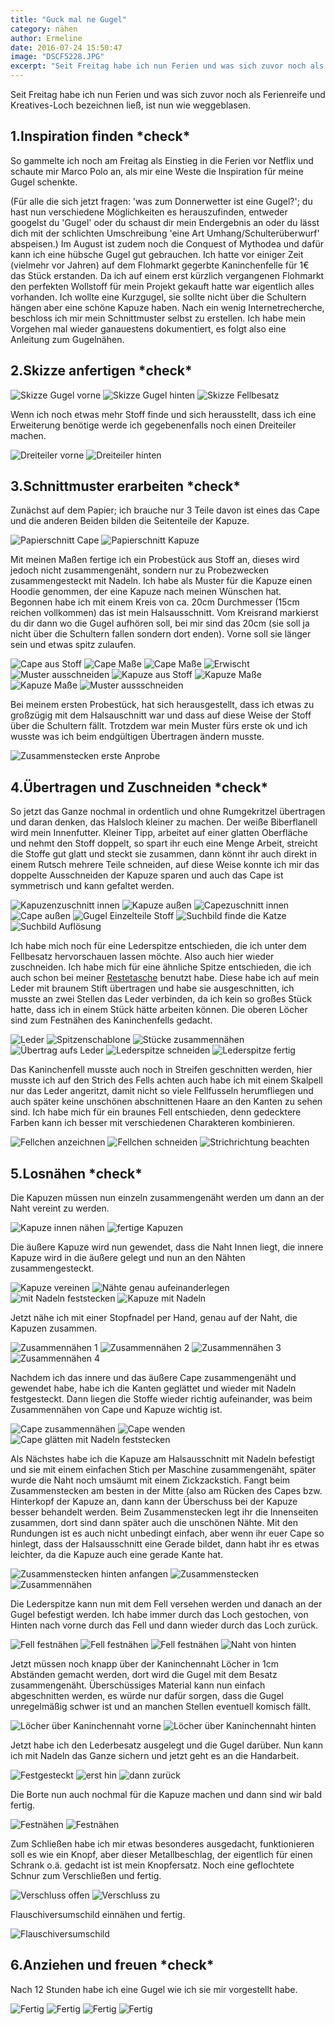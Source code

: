 ```yaml
---
title: "Guck mal ne Gugel"
category: nähen
author: Ermeline
date: 2016-07-24 15:50:47
image: "DSCF5228.JPG"
excerpt: "Seit Freitag habe ich nun Ferien und was sich zuvor noch als Ferienreife und Kreatives-Loch bezeichnen ließ, ist nun wie weggeblasen."
---
```


Seit Freitag habe ich nun Ferien und was sich zuvor noch als Ferienreife und Kreatives-Loch bezeichnen ließ, ist nun wie weggeblasen. 

## 1.Inspiration finden &#42;check&#42;

So gammelte ich noch am Freitag als Einstieg in die Ferien vor Netflix und schaute mir Marco Polo an, als mir eine Weste die Inspiration für meine Gugel schenkte. 

(Für alle die sich jetzt fragen: 'was zum Donnerwetter ist eine Gugel?'; du hast nun verschiedene Möglichkeiten es herauszufinden, entweder googelst du 'Gugel' oder du schaust dir mein Endergebnis an oder du lässt dich mit der schlichten Umschreibung 'eine Art Umhang/Schulterüberwurf' abspeisen.) Im August ist zudem noch die Conquest of Mythodea und dafür kann ich eine hübsche Gugel gut gebrauchen. Ich hatte vor einiger Zeit (vielmehr vor Jahren) auf dem Flohmarkt gegerbte Kaninchenfelle für 1€ das Stück erstanden. Da ich auf einem erst kürzlich vergangenen Flohmarkt den perfekten Wollstoff für mein Projekt gekauft hatte war eigentlich alles vorhanden. Ich wollte eine Kurzgugel, sie sollte nicht über die Schultern hängen aber eine schöne Kapuze haben. Nach ein wenig Internetrecherche, beschloss ich mir mein Schnittmuster selbst zu erstellen. Ich habe mein Vorgehen mal wieder ganauestens dokumentiert, es folgt also eine Anleitung zum Gugelnähen.

## 2.Skizze anfertigen &#42;check&#42;

![Skizze Gugel vorne](DSCF5225.JPG)
![Skizze Gugel hinten](DSCF5227.JPG)
![Skizze Fellbesatz](DSCF5226.JPG)

Wenn ich noch etwas mehr Stoff finde und sich herausstellt, dass ich eine Erweiterung benötige werde ich gegebenenfalls noch einen Dreiteiler machen.

![Dreiteiler vorne](DSCF5100.JPG)
![Dreiteiler hinten](DSCF5101.JPG)

## 3.Schnittmuster erarbeiten &#42;check&#42;

Zunächst auf dem Papier; ich brauche nur 3 Teile davon ist eines das Cape und die anderen Beiden bilden die Seitenteile der Kapuze.

![Papierschnitt Cape](DSCF5103.JPG)
![Papierschnitt Kapuze](DSCF5104.JPG)

Mit meinen Maßen fertige ich ein Probestück aus Stoff an, dieses wird jedoch nicht zusammengenäht, sondern nur zu Probezwecken zusammengesteckt mit Nadeln.
Ich habe als Muster für die Kapuze einen Hoodie genommen, der eine Kapuze nach meinen Wünschen hat.
Begonnen habe ich mit einem Kreis von ca. 20cm Durchmesser (15cm reichen vollkommen) das ist mein Halsausschnitt. Vom Kreisrand markierst du dir dann wo die Gugel aufhören soll, bei mir sind das 20cm (sie soll ja nicht über die Schultern fallen sondern dort enden). Vorne soll sie länger sein und etwas spitz zulaufen.

![Cape aus Stoff](DSCF5111.JPG)
![Cape Maße](DSCF5108.JPG)
![Cape Maße](DSCF5110.JPG)
![Erwischt](DSCF5113.JPG)
![Muster ausschneiden](DSCF5115.JPG)
![Kapuze aus Stoff](DSCF5117.JPG)
![Kapuze Maße](DSCF5118.JPG)
![Kapuze Maße](DSCF5119.JPG)
![Muster aussschneiden](DSCF5121.JPG)

Bei meinem ersten Probestück, hat sich herausgestellt, dass ich etwas zu großzügig mit dem Halsauschnitt war und dass auf diese Weise der Stoff über die Schultern fällt. Trotzdem war mein Muster fürs erste ok und ich wusste was ich beim endgültigen Übertragen ändern musste.

![Zusammenstecken erste Anprobe](DSCF5123.JPG)

## 4.Übertragen und Zuschneiden &#42;check&#42;

So jetzt das Ganze nochmal in ordentlich und ohne Rumgekritzel übertragen und daran denken, das Halsloch kleiner zu machen. Der weiße Biberflanell wird mein Innenfutter. Kleiner Tipp, arbeitet auf einer glatten Oberfläche und nehmt den Stoff doppelt, so spart ihr euch eine Menge Arbeit, streicht die Stoffe gut glatt und steckt sie zusammen, dann könnt ihr auch direkt in einem Rutsch mehrere Teile schneiden, auf diese Weise konnte ich mir das doppelte Ausschneiden der Kapuze sparen und auch das Cape ist symmetrisch und kann gefaltet werden.

![Kapuzenzuschnitt innen](DSCF5124.JPG)
![Kapuze außen](DSCF5130.JPG)
![Capezuschnitt innen](DSCF5125.JPG)
![Cape außen](DSCF5134.JPG)
![Gugel Einzelteile Stoff](DSCF5135.JPG)
![Suchbild finde die Katze](DSCF5133.JPG)
![Suchbild Auflösung](DSCF5132.JPG)

Ich habe mich noch für eine Lederspitze entschieden, die ich unter dem Fellbesatz hervorschauen lassen möchte. Also auch hier wieder zuschneiden. Ich habe mich für eine ähnliche Spitze entschieden, die ich auch schon bei meiner [Restetasche](/2016/02/restetaschchen/) benutzt habe. Diese habe ich auf mein Leder mit braunem Stift übertragen und habe sie ausgeschnitten, ich musste an zwei Stellen das Leder verbinden, da ich kein so großes Stück hatte, dass ich in einem Stück hätte arbeiten können. Die oberen Löcher sind zum Festnähen des Kaninchenfells gedacht.

![Leder](DSCF5140.JPG)
![Spitzenschablone](DSCF5170.JPG)
![Stücke zusammennähen](DSCF5178.JPG)
![Übertrag aufs Leder](DSCF5179.JPG)
![Lederspitze schneiden](DSCF5182.JPG)
![Lederspitze fertig](DSCF5183.JPG)

Das Kaninchenfell musste auch noch in Streifen geschnitten werden, hier musste ich auf den Strich des Fells achten auch habe ich mit einem Skalpell nur das Leder angeritzt, damit nicht so viele Fellfusseln herumfliegen und auch später keine unschönen abschnittenen Haare an den Kanten zu sehen sind. Ich habe mich für ein braunes Fell entschieden, denn gedecktere Farben kann ich besser mit verschiedenen Charakteren kombinieren.

![Fellchen anzeichnen](DSCF5172.JPG)
![Fellchen schneiden](DSCF5173.JPG)
![Strichrichtung beachten](DSCF5177.JPG)

## 5.Losnähen &#42;check&#42;

Die Kapuzen müssen nun einzeln zusammengenäht werden um dann an der Naht vereint zu werden.

![Kapuze innen nähen](DSCF5126.JPG)
![fertige Kapuzen](DSCF5145.JPG)

Die äußere Kapuze wird nun gewendet, dass die Naht Innen liegt, die innere Kapuze wird in die äußere gelegt und nun an den Nähten zusammengesteckt. 

![Kapuze vereinen](DSCF5147.JPG)
![Nähte genau aufeinanderlegen](DSCF5148.JPG)
![mit Nadeln feststecken](DSCF5151.JPG)
![Kapuze mit Nadeln](DSCF5152.JPG)

Jetzt nähe ich mit einer Stopfnadel per Hand, genau auf der Naht, die Kapuzen zusammen.

![Zusammennähen 1](DSCF5155.JPG)
![Zusammennähen 2](DSCF5156.JPG)
![Zusammennähen 3](DSCF5158.JPG)
![Zusammennähen 4](DSCF5159.JPG)

Nachdem ich das innere und das äußere Cape zusammengenäht und gewendet habe, habe ich die Kanten geglättet und wieder mit Nadeln festgesteckt. Dann liegen die Stoffe wieder richtig aufeinander, was beim Zusammennähen von Cape und Kapuze wichtig ist.

![Cape zusammennähen](DSCF5142.JPG)
![Cape wenden](DSCF5143.JPG)
![Cape glätten mit Nadeln feststecken](DSCF5165.JPG)

Als Nächstes habe ich die Kapuze am Halsausschnitt mit Nadeln befestigt und sie mit einem einfachen Stich per Maschine zusammengenäht, später wurde die Naht noch umsäumt mit einem Zickzackstich. Fangt beim Zusammenstecken am besten in der Mitte (also am Rücken des Capes bzw. Hinterkopf der Kapuze an, dann kann der Überschuss bei der Kapuze besser behandelt werden. Beim Zusammenstecken legt ihr die Innenseiten zusammen, dort sind dann später auch die unschönen Nähte. Mit den Rundungen ist es auch nicht unbedingt einfach, aber wenn ihr euer Cape so hinlegt, dass der Halsausschnitt eine Gerade bildet, dann habt ihr es etwas leichter, da die Kapuze auch eine gerade Kante hat.

![Zusammenstecken hinten anfangen](DSCF5166.JPG)
![Zusammenstecken](DSCF5167.JPG)
![Zusammennähen](DSCF5168.JPG)

Die Lederspitze kann nun mit dem Fell versehen werden und danach an der Gugel befestigt werden. Ich habe immer durch das Loch gestochen, von Hinten nach vorne durch das Fell und dann wieder durch das Loch zurück.

![Fell festnähen](DSCF5185.JPG)
![Fell festnähen](DSCF5186.JPG)
![Fell festnähen](DSCF5187.JPG)
![Naht von hinten](DSCF5188.JPG)

Jetzt müssen noch knapp über der Kaninchennaht Löcher in 1cm Abständen gemacht werden, dort wird die Gugel mit dem Besatz zusammengenäht. Überschüssiges Material kann nun einfach abgeschnitten werden, es würde nur dafür sorgen, dass die Gugel unregelmäßig schwer ist und an manchen Stellen eventuell komisch fällt.

![Löcher über Kaninchennaht vorne](DSCF5194.JPG)
![Löcher über Kaninchennaht hinten](DSCF5195.JPG)

Jetzt habe ich den Lederbesatz ausgelegt und die Gugel darüber. Nun kann ich mit Nadeln das Ganze sichern und jetzt geht es an die Handarbeit.

![Festgesteckt](DSCF5198.JPG)
![erst hin](DSCF5199.JPG)
![dann zurück](DSCF5201.JPG)

Die Borte nun auch nochmal für die Kapuze machen und dann sind wir bald fertig.

![Festnähen](DSCF5217.JPG)
![Festnähen](DSCF5218.JPG)

Zum Schließen habe ich mir etwas besonderes ausgedacht, funktionieren soll es wie ein Knopf, aber dieser Metallbeschlag, der eigentlich für einen Schrank o.ä. gedacht ist ist mein Knopfersatz. Noch eine geflochtete Schnur zum Verschließen und fertig.

![Verschluss offen](DSCF5205.JPG)
![Verschluss zu](DSCF5206.JPG)

Flauschiversumschild einnähen und fertig.

![Flauschiversumschild](DSCF5221.JPG)

## 6.Anziehen und freuen &#42;check&#42;

Nach 12 Stunden habe ich eine Gugel wie ich sie mir vorgestellt habe. 

![Fertig](DSCF5219.JPG)
![Fertig](DSCF5220.JPG)
![Fertig](DSCF5228.JPG)
![Fertig](DSCF5229.JPG)
